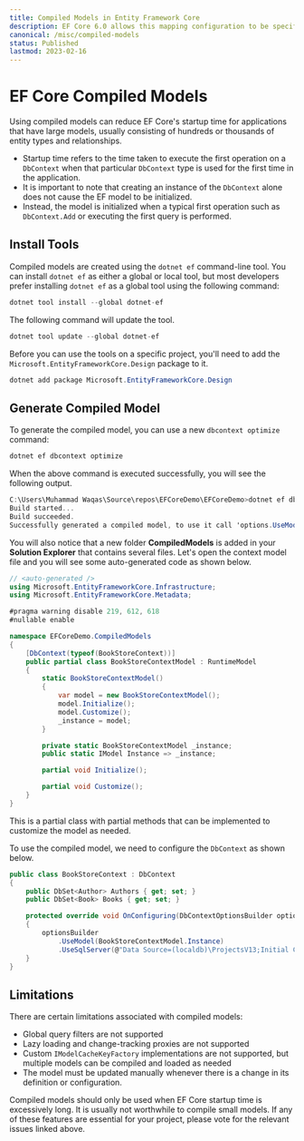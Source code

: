 ```yaml
---
title: Compiled Models in Entity Framework Core
description: EF Core 6.0 allows this mapping configuration to be specified once for a given type. It will then be applied to all properties of that type in the model.
canonical: /misc/compiled-models
status: Published
lastmod: 2023-02-16
---
```


# EF Core Compiled Models

Using compiled models can reduce EF Core's startup time for applications that have large models, usually consisting of hundreds or thousands of entity types and relationships.

 - Startup time refers to the time taken to execute the first operation on a `DbContext` when that particular `DbContext` type is used for the first time in the application. 
 - It is important to note that creating an instance of the `DbContext` alone does not cause the EF model to be initialized. 
 - Instead, the model is initialized when a typical first operation such as `DbContext.Add` or executing the first query is performed.

## Install Tools

Compiled models are created using the `dotnet ef` command-line tool. You can install `dotnet ef` as either a global or local tool, but most developers prefer installing `dotnet ef` as a global tool using the following command:

```csharp
dotnet tool install --global dotnet-ef
```

The following command will update the tool.

```csharp
dotnet tool update --global dotnet-ef
```

Before you can use the tools on a specific project, you'll need to add the `Microsoft.EntityFrameworkCore.Design` package to it.

```csharp
dotnet add package Microsoft.EntityFrameworkCore.Design
```

## Generate Compiled Model

To generate the compiled model, you can use a new `dbcontext optimize` command:

```csharp
dotnet ef dbcontext optimize
```

When the above command is executed successfully, you will see the following output.

```csharp
C:\Users\Muhammad Waqas\Source\repos\EFCoreDemo\EFCoreDemo>dotnet ef dbcontext optimize
Build started...
Build succeeded.
Successfully generated a compiled model, to use it call 'options.UseModel(BookStoreContextModel.Instance)'. Run this command again when the model is modified.
```

You will also notice that a new folder **CompiledModels** is added in your **Solution Explorer** that contains several files. Let's open the context model file and you will see some auto-generated code as shown below.

```csharp
// <auto-generated />
using Microsoft.EntityFrameworkCore.Infrastructure;
using Microsoft.EntityFrameworkCore.Metadata;

#pragma warning disable 219, 612, 618
#nullable enable

namespace EFCoreDemo.CompiledModels
{
    [DbContext(typeof(BookStoreContext))]
    public partial class BookStoreContextModel : RuntimeModel
    {
        static BookStoreContextModel()
        {
            var model = new BookStoreContextModel();
            model.Initialize();
            model.Customize();
            _instance = model;
        }

        private static BookStoreContextModel _instance;
        public static IModel Instance => _instance;

        partial void Initialize();

        partial void Customize();
    }
}

```

This is a partial class with partial methods that can be implemented to customize the model as needed.

To use the compiled model, we need to configure the `DbContext` as shown below. 

```csharp
public class BookStoreContext : DbContext
{
    public DbSet<Author> Authors { get; set; }
    public DbSet<Book> Books { get; set; }

    protected override void OnConfiguring(DbContextOptionsBuilder optionsBuilder)
    {
        optionsBuilder
            .UseModel(BookStoreContextModel.Instance)
            .UseSqlServer(@"Data Source=(localdb)\ProjectsV13;Initial Catalog=BookStoreDb;");
    }
}
```

## Limitations

There are certain limitations associated with compiled models:

 - Global query filters are not supported
 - Lazy loading and change-tracking proxies are not supported
 - Custom `IModelCacheKeyFactory` implementations are not supported, but multiple models can be compiled and loaded as needed
 - The model must be updated manually whenever there is a change in its definition or configuration.

Compiled models should only be used when EF Core startup time is excessively long. It is usually not worthwhile to compile small models. If any of these features are essential for your project, please vote for the relevant issues linked above.
